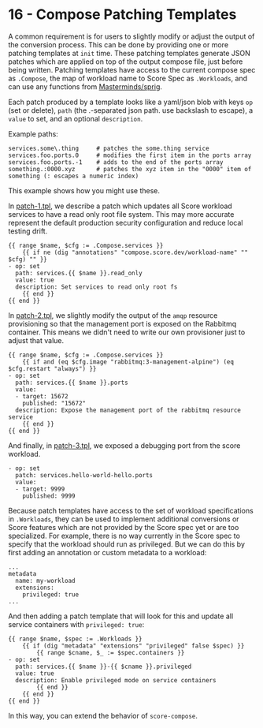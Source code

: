 # 16 - Compose Patching Templates

A common requirement is for users to slightly modify or adjust the output of the conversion process. This can be done
by providing one or more patching templates at `init` time. These patching templates generate JSON patches which are
applied on top of the output compose file, just before being written. Patching templates have access to the current
compose spec as `.Compose`, the map of workload name to Score Spec as `.Workloads`, and can use any functions from [Masterminds/sprig](https://github.com/Masterminds/sprig).

Each patch produced by a template looks like a yaml/json blob with keys `op` (set or delete), `path` 
(the .-separated json path. use backslash to escape), a `value` to set, and an optional `description`.

Example paths:

```
services.some\.thing     # patches the some.thing service
services.foo.ports.0     # modifies the first item in the ports array
services.foo.ports.-1    # adds to the end of the ports array
something.:0000.xyz      # patches the xyz item in the "0000" item of something (: escapes a numeric index)
```

This example shows how you might use these.

In [patch-1.tpl](./patch-1.tpl), we describe a patch which updates all Score workload services to have a read only
root file system. This may more accurate represent the default production security configuration and reduce local
testing drift.

```
{{ range $name, $cfg := .Compose.services }}
    {{ if ne (dig "annotations" "compose.score.dev/workload-name" "" $cfg) "" }}
- op: set
  path: services.{{ $name }}.read_only
  value: true
  description: Set services to read only root fs
    {{ end }}
{{ end }}
```

In [patch-2.tpl](./patch-2.tpl), we slightly modify the output of the `amqp` resource provisioning so that the
management port is exposed on the Rabbitmq container. This means we didn't need to write our own provisioner just to
adjust that value.

```
{{ range $name, $cfg := .Compose.services }}
    {{ if and (eq $cfg.image "rabbitmq:3-management-alpine") (eq $cfg.restart "always") }}
- op: set
  path: services.{{ $name }}.ports
  value:
  - target: 15672
    published: "15672"
  description: Expose the management port of the rabbitmq resource service
    {{ end }}
{{ end }}
```

And finally, in [patch-3.tpl](./patch-3.tpl), we exposed a debugging port from the score workload.

```
- op: set
  patch: services.hello-world-hello.ports
  value:
  - target: 9999
    published: 9999
```

Because patch templates have access to the set of workload specifications in `.Workloads`, they can be used to implement
additional conversions or Score features which are not provided by the Score spec yet or are too specialized. For example,
there is no way currently in the Score spec to specify that the workload should run as privileged. But we can do this
by first adding an annotation or custom metadata to a workload:

```
...
metadata
  name: my-workload
  extensions:
    privileged: true
...
```

And then adding a patch template that will look for this and update all service containers with `privileged: true`:

```
{{ range $name, $spec := .Workloads }}
    {{ if (dig "metadata" "extensions" "privileged" false $spec) }}
        {{ range $cname, $_ := $spec.containers }}
- op: set
  path: services.{{ $name }}-{{ $cname }}.privileged
  value: true
  description: Enable privileged mode on service containers
        {{ end }}
    {{ end }}
{{ end }}
```

In this way, you can extend the behavior of `score-compose`.
